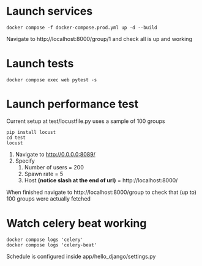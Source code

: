 # Launch services

```shell
docker compose -f docker-compose.prod.yml up -d --build
```

Navigate to http://localhost:8000/group/1 and check all is up and working

# Launch tests
```shell
docker compose exec web pytest -s
```

# Launch performance test

Current setup at test/locustfile.py uses a sample of 100 groups

```shell
pip install locust
cd test
locust
```

1) Navigate to http://0.0.0.0:8089/
2) Specify
   1) Number of users = 200
   2) Spawn rate = 5
   3) Host **(notice slash at the end of url)** = http://localhost:8000/ 

When finished navigate to http://localhost:8000/group to check that (up to) 100 groups were actually fetched

# Watch celery beat working
```shell
docker compose logs 'celery'
docker compose logs 'celery-beat'
```

Schedule is configured inside app/hello_django/settings.py